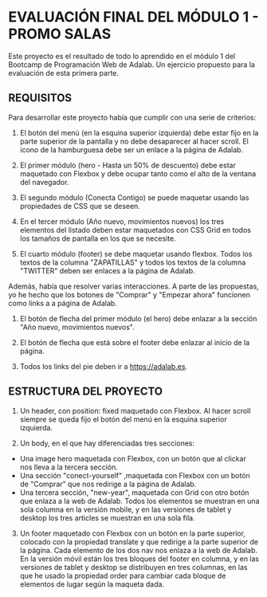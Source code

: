# EVALUACIÓN FINAL DEL MÓDULO 1 - PROMO SALAS

Este proyecto es el resultado de todo lo aprendido en el módulo 1 del Bootcamp de Programación Web de Adalab. Un ejercicio propuesto para la evaluación de esta primera parte.

## REQUISITOS

Para desarrollar este proyecto había que cumplir con una serie de criterios:

1. El botón del menú (en la esquina superior izquierda) debe estar fijo en la parte superior de la pantalla y no debe desaparecer al hacer scroll. El icono de la hamburguesa debe ser un enlace a la página de Adalab.

2. El primer módulo (hero - Hasta un 50% de descuento) debe estar maquetado con Flexbox y debe ocupar tanto como el alto de la ventana del navegador.

3. El segundo módulo (Conecta Contigo) se puede maquetar usando las propiedades de CSS que se deseen.

4. En el tercer módulo (Año nuevo, movimientos nuevos) los tres elementos del listado deben estar maquetados con CSS Grid en todos los tamaños de pantalla en los que se necesite.

5. El cuarto módulo (footer) se debe maquetar usando flexbox. Todos los textos de la columna "ZAPATILLAS" y todos los textos de la columna "TWITTER" deben ser enlaces a la página de Adalab.

Además, había que resolver varias interacciones. A parte de las propuestas, yo he hecho que los botones de "Comprar" y "Empezar ahora" funcionen como links a a página de Adalab.

1. El botón de flecha del primer módulo (el hero) debe enlazar a la sección "Año nuevo, movimientos nuevos".

2. El botón de flecha que está sobre el footer debe enlazar al inicio de la página.

3. Todos los links del pie deben ir a https://adalab.es.

## ESTRUCTURA DEL PROYECTO

1. Un header, con position: fixed maquetado con Flexbox. Al hacer scroll siempre se queda fijo el botón del menú en la esquina superior izquierda.

2. Un body, en el que hay diferenciadas tres secciones:

- Una image hero maquetada con Flexbox, con un botón que al clickar nos lleva a la tercera sección.
- Una sección "conect-yourself" ,maquetada con Flexbox con un botón de "Comprar" que nos redirige a la página de Adalab.
- Una tercera sección, "new-year", maquetada con Grid con otro botón que enlaza a la web de Adalab. Todos los elementos se muestran en una sola columna en la versión mobile, y en las versiones de tablet y desktop los tres articles se muestran en una sola fila.

3. Un footer maquetado con Flexbox con un botón en la parte superior, colocado con la propiedad translate y que redirige a la parte superior de la página. Cada elemento de los dos nav nos enlaza a la web de Adalab. En la versión móvil están los tres bloques del footer en columna, y en las versiones de tablet y desktop se distribuyen en tres columnas, en las que he usado la propiedad order para cambiar cada bloque de elementos de lugar según la maqueta dada.
